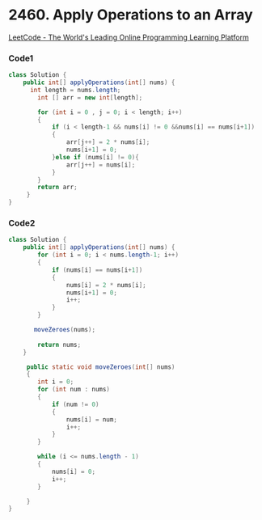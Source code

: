 # 2460. Apply Operations to an Array

[LeetCode - The World's Leading Online Programming Learning Platform](https://leetcode.com/problems/apply-operations-to-an-array/)

### Code1

```java
class Solution {
    public int[] applyOperations(int[] nums) {
      int length = nums.length;
        int [] arr = new int[length];

        for (int i = 0 , j = 0; i < length; i++)
        {
            if (i < length-1 && nums[i] != 0 &&nums[i] == nums[i+1])
            {
                arr[j++] = 2 * nums[i];
                nums[i+1] = 0;
            }else if (nums[i] != 0){
                arr[j++] = nums[i];
            }
        }
        return arr;
     }
}
```

### Code2

```java
class Solution {
    public int[] applyOperations(int[] nums) {
        for (int i = 0; i < nums.length-1; i++)
        {
            if (nums[i] == nums[i+1])
            {
                nums[i] = 2 * nums[i];
                nums[i+1] = 0;
                i++;
            }
        }

       moveZeroes(nums);
       
        return nums;
    }

     public static void moveZeroes(int[] nums) 
     {
        int i = 0;
        for (int num : nums)
        {
            if (num != 0)
            {
                nums[i] = num;
                i++;
            }
        }

        while (i <= nums.length - 1)
        {
            nums[i] = 0;
            i++;
        }

     }
}
```
